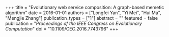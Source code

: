 +++
title = "Evolutionary web service composition: A graph-based memetic algorithm"
date = 2016-01-01
authors = ["Longfei Yan", "Yi Mei", "Hui Ma", "Mengjie Zhang"]
publication_types = ["1"]
abstract = ""
featured = false
publication = "*Proceedings of the IEEE Congress on Evolutionary Computation*"
doi = "10.1109/CEC.2016.7743796"
+++


